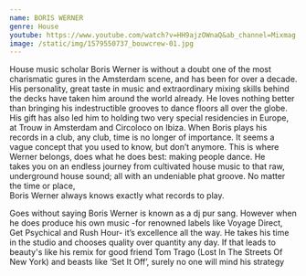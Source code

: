 ```yaml
---
name: BORIS WERNER
genre: House
youtube: https://www.youtube.com/watch?v=HH9ajzOWnaQ&ab_channel=Mixmag
image: /static/img/1579550737_bouwcrew-01.jpg
---
```

House music scholar Boris Werner is without a doubt one of the most charismatic gures in the Amsterdam scene, and has been for over a decade. His personality, great taste in music and extraordinary mixing skills behind the decks have taken him around the world already. He loves nothing better than bringing his indestructible grooves to dance floors all over the globe. His gift has also led him to holding two very special residencies in Europe, at Trouw in Amsterdam and Circoloco on Ibiza. When Boris plays his records in a club, any club, time is no longer of importance. It seems a vague concept that you used to know, but don’t anymore. This is where Werner belongs, does what he does best: making people dance. He takes you on an endless journey from cultivated house music to that raw, underground house sound; all with an undeniable phat groove. No matter the time or place,\
Boris Werner always knows exactly what records to play.

Goes without saying Boris Werner is known as a dj pur sang. However when he does produce his own music -for renowned labels like Voyage Direct, Get Psychical and Rush Hour- it’s excellence all the way. He takes his time in the studio and chooses quality over quantity any day. If that leads to beauty's like his remix for good friend Tom Trago (Lost In The Streets Of New York) and beasts like ‘Set It Off’, surely no one will mind his strategy